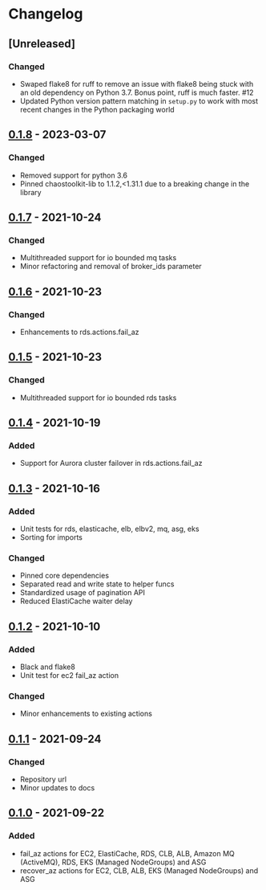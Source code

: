 # Changelog

## [Unreleased]

### Changed

- Swaped flake8 for ruff to remove an issue with flake8 being stuck with an
  old dependency on Python 3.7. Bonus point, ruff is much faster. #12
- Updated Python version pattern matching in `setup.py` to work with most recent
  changes in the Python packaging world

## [0.1.8][] - 2023-03-07
[0.1.8]: https://github.com/awslabs/aws-az-failure-chaostoolkit/tree/v0.1.8

### Changed
- Removed support for python 3.6
- Pinned chaostoolkit-lib to 1.1.2,<1.31.1 due to a breaking change in the library
  
## [0.1.7][] - 2021-10-24
[0.1.7]: https://github.com/awslabs/aws-az-failure-chaostoolkit/tree/v0.1.7

### Changed
- Multithreaded support for io bounded mq tasks
- Minor refactoring and removal of broker_ids parameter
  
## [0.1.6][] - 2021-10-23
[0.1.6]: https://github.com/awslabs/aws-az-failure-chaostoolkit/tree/v0.1.6

### Changed
- Enhancements to rds.actions.fail_az
  
## [0.1.5][] - 2021-10-23
[0.1.5]: https://github.com/awslabs/aws-az-failure-chaostoolkit/tree/v0.1.5

### Changed
- Multithreaded support for io bounded rds tasks
  
## [0.1.4][] - 2021-10-19
[0.1.4]: https://github.com/awslabs/aws-az-failure-chaostoolkit/tree/v0.1.4

### Added
- Support for Aurora cluster failover in rds.actions.fail_az
  
## [0.1.3][] - 2021-10-16
[0.1.3]: https://github.com/awslabs/aws-az-failure-chaostoolkit/tree/v0.1.3

### Added
- Unit tests for rds, elasticache, elb, elbv2, mq, asg, eks
- Sorting for imports
  
### Changed
- Pinned core dependencies
- Separated read and write state to helper funcs
- Standardized usage of pagination API
- Reduced ElastiCache waiter delay

## [0.1.2][] - 2021-10-10
[0.1.2]: https://github.com/awslabs/aws-az-failure-chaostoolkit/tree/v0.1.2

### Added
- Black and flake8
- Unit test for ec2 fail_az action
  
### Changed
- Minor enhancements to existing actions
  
## [0.1.1][] - 2021-09-24
[0.1.1]: https://github.com/awslabs/aws-az-failure-chaostoolkit/tree/v0.1.1

### Changed
- Repository url
- Minor updates to docs

## [0.1.0][] - 2021-09-22
[0.1.0]: https://github.com/awslabs/aws-az-failure-chaostoolkit/tree/v0.1.0

### Added
- fail_az actions for EC2, ElastiCache, RDS, CLB, ALB, Amazon MQ (ActiveMQ), RDS, EKS (Managed NodeGroups) and ASG
- recover_az actions for EC2, CLB, ALB, EKS (Managed NodeGroups) and ASG